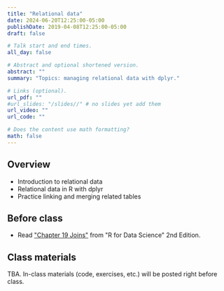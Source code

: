 ```yaml
---
title: "Relational data"
date: 2024-06-20T12:25:00-05:00
publishDate: 2019-04-08T12:25:00-05:00
draft: false

# Talk start and end times.
all_day: false

# Abstract and optional shortened version.
abstract: ""
summary: "Topics: managing relational data with dplyr."

# Links (optional).
url_pdf: ""
#url_slides: "/slides//" # no slides yet add them
url_video: ""
url_code: ""

# Does the content use math formatting?
math: false
---
```




## Overview

* Introduction to relational data
* Relational data in R with dplyr
* Practice linking and merging related tables


## Before class

* Read ["Chapter 19 Joins"](https://r4ds.hadley.nz/joins) from "R for Data Science" 2nd Edition. 

<!--
Add one topic more here TBD
For me see also 1ed for intro https://r4ds.had.co.nz/relational-data.html
-->

## Class materials

TBA. In-class materials (code, exercises, etc.) will be posted right before class.

<!--
* Run the code below in your console to download today’s materials: `usethis::use_course("css-materials/")`
-->
